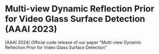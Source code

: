 # Multi-view Dynamic Reflection Prior for Video Glass Surface Detection (AAAI 2023)
[AAAI 2024] Official code release of our paper "Multi-view Dynamic Reflection Prior for Video Glass Surface Detection"
